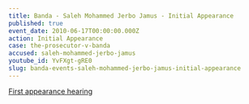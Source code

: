 ```yaml
---
title: Banda - Saleh Mohammed Jerbo Jamus - Initial Appearance
published: true
event_date: 2010-06-17T00:00:00.000Z
action: Initial Appearance
case: the-prosecutor-v-banda
accused: saleh-mohammed-jerbo-jamus
youtube_id: YvFXgt-gRE0
slug: banda-events-saleh-mohammed-jerbo-jamus-initial-appearance
---
```



[First appearance hearing](https://youtu.be/YvFXgt-gRE0)